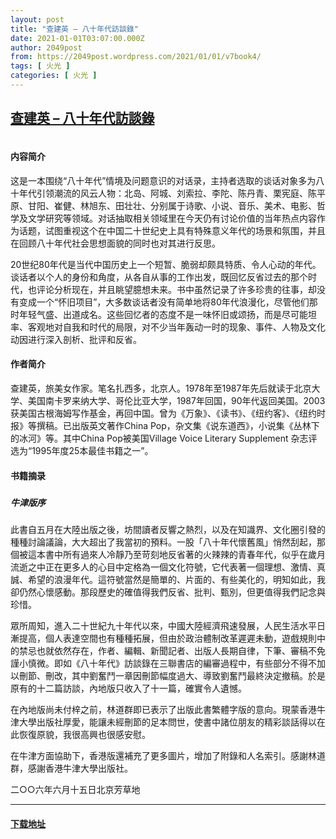 ```yaml
---
layout: post
title: "查建英 – 八十年代訪談錄"
date: 2021-01-01T03:07:00.000Z
author: 2049post
from: https://2049post.wordpress.com/2021/01/01/v7book4/
tags: [ 火光 ]
categories: [ 火光 ]
---
```

<!--1609470420000-->
[查建英 – 八十年代訪談錄](https://2049post.wordpress.com/2021/01/01/v7book4/)
------

<div>
<figure class="wp-block-image"><img src="https://covers.zlibcdn2.com/covers299/books/b1/46/3a/b1463aa7bc03ee6a1da661a9ccdbccc4.jpg" alt="" /></figure><h4 id="内容简介"></h4><h4 id="内容简介">内容简介</h4><p>这是一本围绕“八十年代”情境及问题意识的对话录，主持者选取的谈话对象多为八十年代引领潮流的风云人物：北岛、阿城、刘索拉、李陀、陈丹青、栗宪庭、陈平原、甘阳、崔健、林旭东、田壮壮、分别属于诗歌、小说、音乐、美术、电影、哲学及文学研究等领域。对话抽取相关领域里在今天仍有讨论价值的当年热点内容作为话题，试图重视这个在中国二十世纪史上具有特殊意义年代的场景和氛围，并且在回顾八十年代社会思想面貌的同时也对其进行反思。</p><p>20世纪80年代是当代中国历史上一个短暂、脆弱却颇具特质、令人心动的年代。谈话者以个人的身份和角度，从各自从事的工作出发，既回忆反省过去的那个时代，也评论分析现在，并且眺望臆想未来。书中虽然记录了许多珍贵的往事，却没有变成一个“怀旧项目”，大多数谈话者没有简单地将80年代浪漫化，尽管他们那时年轻气盛、出道成名。这些回忆者的态度不是一味怀旧或颂扬，而是尽可能坦率、客观地对自我和时代的局限，对不少当年轰动一时的现象、事件、人物及文化动因进行深入剖析、批评和反省。</p><h4 id="作者简介"></h4><h4 id="作者简介">作者简介</h4><p>查建英，旅美女作家。笔名扎西多，北京人。1978年至1987年先后就读于北京大学、美国南卡罗来纳大学、哥伦比亚大学，1987年回国，90年代返回美国。2003获美国古根海姆写作基金，再回中国。曾为《万象》、《读书》、《纽约客》、《纽约时报》等撰稿。已出版英文著作China Pop，杂文集《说东道西》，小说集《丛林下的冰河》等。其中China Pop被美国Village Voice Literary Supplement 杂志评选为“1995年度25本最佳书籍之一”。</p><h4 id="书籍摘录"></h4><h4 id="书籍摘录">书籍摘录</h4><h5 id="牛津版序"></h5><h5 id="牛津版序">牛津版序</h5><p>此書自五月在大陸出版之後，坊間讀者反響之熱烈，以及在知識界、文化圈引發的種種討論議論，大大超出了我當初的預料。一股「八十年代懷舊風」悄然刮起，那個被這本書中所有過來人冷靜乃至苛刻地反省著的火辣辣的青春年代，似乎在歲月流逝之中正在更多人的心目中定格為一個文化符號，它代表著一個理想、激情、真誠、希望的浪漫年代。這符號當然是簡單的、片面的、有些美化的，明知如此，我卻仍然心懷感動。那段歷史的確值得我們反省、批判、甄別，但更值得我們記念與珍惜。</p><p>眾所周知，進入二十世紀九十年代以來，中國大陸經濟飛速發展，人民生活水平日漸提高，個人表達空間也有種種拓展，但由於政治體制改革遲遲未動，遊戲規則中的禁忌也就依然存在，作者、編輯、新聞記者、出版人長期自律，下筆、審稿不免謹小慎微。即如《八十年代》訪談錄在三聯書店的編審過程中，有些部分不得不加以刪節、刪改，其中劉奮鬥一章因刪節幅度過大、導致劉奮鬥最終決定撤稿。於是原有的十二篇訪談，內地版只收入了十一篇，確實令人遺憾。</p><p>在內地版尚未付梓之前，林道群即已表示了出版此書繁體字版的意向。現蒙香港牛津大學出版社厚愛，能讓未經刪節的足本問世，使書中諸位朋友的精彩談話得以在此恢復原貌，我很高興也很感安慰。</p><p>在牛津方面協助下，香港版還補充了更多圖片，增加了附錄和人名索引。感謝林道群，感謝香港牛津大學出版社。</p><p>二○○六年六月十五日北京芳草地</p><hr class="wp-block-separator" /><h4 id="下载地址"></h4><h4 id="下载地址"><a href="https://b-ok.org/book/5540036/dbdb0f" target="_blank" rel="noreferrer noopener">下载地址</a></h4>
</div>
